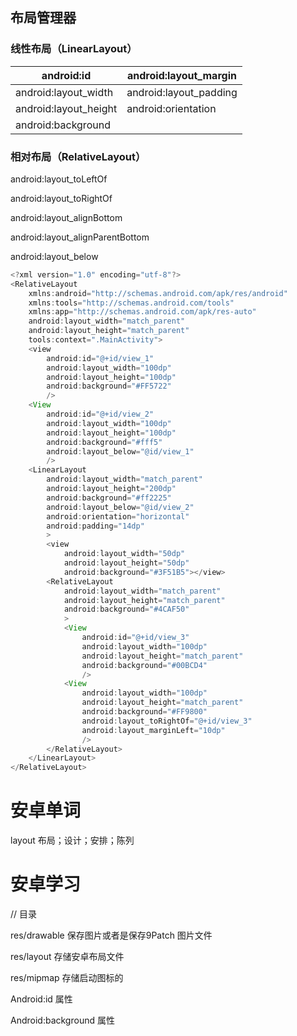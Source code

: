 ## 布局管理器

### 线性布局（LinearLayout）

   

| android:id            | android:layout_margin  |
| --------------------- | ---------------------- |
| android:layout_width  | android:layout_padding |
| android:layout_height | android:orientation    |
| android:background    |                        |



### 相对布局（RelativeLayout）

android:layout_toLeftOf

android:layout_toRightOf

android:layout_alignBottom

android:layout_alignParentBottom

android:layout_below



```java
<?xml version="1.0" encoding="utf-8"?>
<RelativeLayout
    xmlns:android="http://schemas.android.com/apk/res/android"
    xmlns:tools="http://schemas.android.com/tools"
    xmlns:app="http://schemas.android.com/apk/res-auto"
    android:layout_width="match_parent"
    android:layout_height="match_parent"
    tools:context=".MainActivity">
    <view
        android:id="@+id/view_1"
        android:layout_width="100dp"
        android:layout_height="100dp"
        android:background="#FF5722"
        />
    <View
        android:id="@+id/view_2"
        android:layout_width="100dp"
        android:layout_height="100dp"
        android:background="#fff5"
        android:layout_below="@id/view_1"
        />
    <LinearLayout
        android:layout_width="match_parent"
        android:layout_height="200dp"
        android:background="#ff2225"
        android:layout_below="@id/view_2"
        android:orientation="horizontal"
        android:padding="14dp"
        >
        <view
            android:layout_width="50dp"
            android:layout_height="50dp"
            android:background="#3F51B5"></view>
        <RelativeLayout
            android:layout_width="match_parent"
            android:layout_height="match_parent"
            android:background="#4CAF50"
            >
            <View
                android:id="@+id/view_3"
                android:layout_width="100dp"
                android:layout_height="match_parent"
                android:background="#00BCD4"
                />
            <View
                android:layout_width="100dp"
                android:layout_height="match_parent"
                android:background="#FF9800"
                android:layout_toRightOf="@+id/view_3"
                android:layout_marginLeft="10dp"
                />
        </RelativeLayout>
    </LinearLayout>
</RelativeLayout>
```







# 安卓单词



layout  布局；设计；安排；陈列















# 安卓学习

// 目录

res/drawable   保存图片或者是保存9Patch 图片文件

res/layout       存储安卓布局文件

res/mipmap   存储启动图标的





Android:id 属性

Android:background 属性

